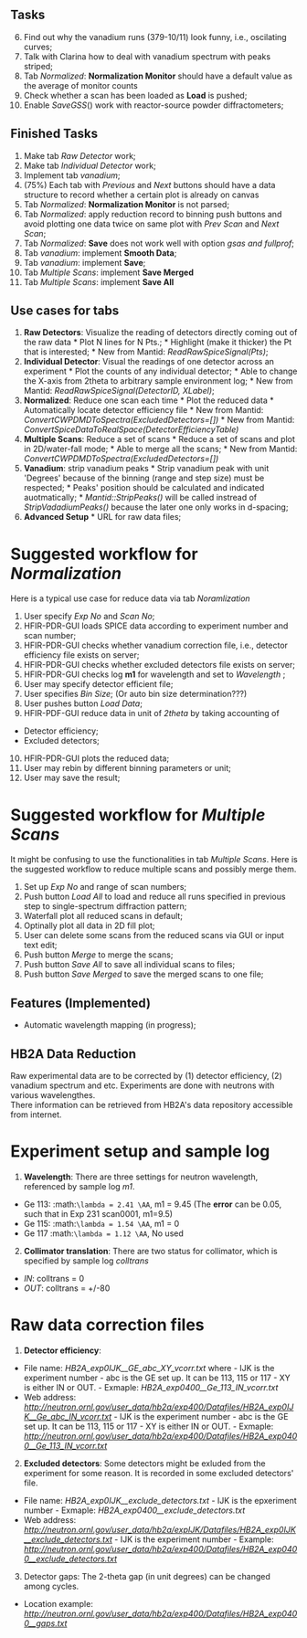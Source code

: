 Tasks
-----
  
  6. Find out why the vanadium runs (379-10/11) look funny, i.e., oscilating curves;
  7. Talk with Clarina how to deal with vanadium spectrum with peaks striped; 
  8. Tab *Normalized*: **Normalization Monitor** should have a default value as the average of monitor counts
  9. Check whether a scan has been loaded as **Load** is pushed; 
  10. Enable *SaveGSS*() work with reactor-source powder diffractometers;


Finished Tasks
--------------
  
  1. Make tab *Raw Detector* work;
  2. Make tab *Individual Detector* work;
  3. Implement tab *vanadium*;
  4. (75%) Each tab with *Previous* and *Next* buttons should have a data structure to record whether a certain plot is already on canvas
  5. Tab *Normalized*: **Normalization Monitor** is not parsed;
  6. Tab *Normalized*: apply reduction record to binning push buttons and avoid plotting one data twice on same plot with *Prev Scan* and *Next Scan*;
  7. Tab *Normalized*: **Save** does not work well with option *gsas and fullprof*;
  8. Tab *vanadium*: implement **Smooth Data**;
  9. Tab *vanadium*: implement **Save**;
  10. Tab *Multiple Scans*: implement **Save Merged**
  11. Tab *Multiple Scans*: implement **Save All**


Use cases for tabs
------------------

  1. **Raw Detectors**: Visualize the reading of detectors directly coming out of the raw data
    * Plot N lines for N Pts.;
    * Highlight (make it thicker) the Pt that is interested;
    * New from Mantid:  *ReadRawSpiceSignal(Pts)*;
  2. **Individual Detector**: Visual the readings of one detector across an experiment
    * Plot the counts of any individual detector;
    * Able to change the X-axis from 2theta to arbitrary sample environment log;
    * New from Mantid: *ReadRawSpiceSignal(DetectorID, XLabel)*;
  3. **Normalized**: Reduce one scan each time
    * Plot the reduced data
    * Automatically locate detector efficiency file
    * New from Mantid: *ConvertCWPDMDToSpectra(ExcludedDetectors=[])*
    * New from Mantid: *ConvertSpiceDataToRealSpace(DetectorEfficiencyTable)*
  4. **Multiple Scans**: Reduce a set of scans
    * Reduce a set of scans and plot in 2D/water-fall mode;
    * Able to merge all the scans;
    * New from Mantid: *ConvertCWPDMDToSpectra(ExcludedDetectors=[])*
  5. **Vanadium**: strip vanadium peaks
    * Strip vanadium peak with unit 'Degrees' because of the binning (range and step size) must be respected;
    * Peaks' position should be calculated and indicated auotmatically;
    * *Mantid::StripPeaks()* will be called instread of *StripVadadiumPeaks()* because
      the later one only works in d-spacing;
  6. **Advanced Setup**
    * URL for raw data files; 


Suggested workflow for *Normalization*
======================================

Here is a typical use case for reduce data via tab *Noramlization*

 1. User specify *Exp No* and *Scan No*;
 2. HFIR-PDR-GUI loads SPICE data according to experiment number and scan number;
 3. HFIR-PDR-GUI checks whether vanadium correction file, i.e., detector efficiency file exists on server;
 4. HFIR-PDR-GUI checks whether excluded detectors file exists on server;
 5. HFIR-PDR-GUI checks log **m1** for wavelength and set to *Wavelength* ;
 6. User may specify detector efficient file;
 7. User specifies *Bin Size*; (Or auto bin size determination???)
 8. User pushes button *Load Data*;
 9. HFIR-PDF-GUI reduce data in unit of *2theta* by taking accounting of 
   * Detector efficiency;
   * Excluded detectors; 
 10. HFIR-PDR-GUI plots the reduced data;
 11. User may rebin by different binning parameters or unit;
 12. User may save the result;


Suggested workflow for *Multiple Scans*
=======================================

It might be confusing to use the functionalities in tab *Multiple Scans*. 
Here is the suggested workflow to reduce multiple scans and possibly merge them.

 1. Set up *Exp No* and range of scan numbers;
 2. Push button *Load All* to load and reduce all runs specified in previous step to single-spectrum diffraction pattern;
 3. Waterfall plot all reduced scans in default;
 4. Optinally plot all data in 2D fill plot;
 5. User can delete some scans from the reduced scans via GUI or input text edit;
 6. Push button *Merge* to merge the scans;
 7. Push button *Save All* to save all individual scans to files;
 8. Push button *Save Merged* to save the merged scans to one file; 


Features (Implemented)
----------------------

 * Automatic wavelength mapping (in progress);


HB2A Data Reduction
-------------------

Raw experimental data are to be corrected by (1) detector efficiency, (2) vanadium spectrum and etc. 
Experiments are done with neutrons with various wavelengthes.  
There information can be retrieved from HB2A's data repository accessible from internet. 

Experiment setup and sample log
===============================

 1. **Wavelength**: There are three settings for neutron wavelength, referenced by sample log *m1*. 
   * Ge 113: :math:`\lambda = 2.41 \AA`, m1 = 9.45  (The **error** can be 0.05, such that in Exp 231 scan0001, m1=9.5)
   * Ge 115: :math:`\lambda = 1.54 \AA`, m1 = 0
   * Ge 117  :math:`\lambda = 1.12 \AA`, No used

 2. **Collimator translation**: There are two status for collimator, which is specified by sample log *colltrans*
   * *IN*:  colltrans = 0
   * *OUT*: colltrans = +/-80


Raw data correction files
=========================

 1. **Detector efficiency**: 
   * File name: *HB2A_exp0IJK__GE_abc_XY_vcorr.txt* where
    - IJK is the experiment number
    - abc is the GE set up.  It can be 113, 115 or 117
    - XY is either IN or OUT. 
    - Exmaple: *HB2A_exp0400__Ge_113_IN_vcorr.txt*
   * Web address: *http://neutron.ornl.gov/user_data/hb2a/exp400/Datafiles/HB2A_exp0IJK__Ge_abc_IN_vcorr.txt*
    - IJK is the experiment number
    - abc is the GE set up.  It can be 113, 115 or 117
    - XY is either IN or OUT. 
    - Exmaple: *http://neutron.ornl.gov/user_data/hb2a/exp400/Datafiles/HB2A_exp0400__Ge_113_IN_vcorr.txt*

 2. **Excluded detectors**:  Some detectors might be exluded from the experiment for some reason.  It is recorded in some excluded detectors' file.
   * File name: *HB2A_exp0IJK__exclude_detectors.txt*
    - IJK is the epxeriment number
    - Exmaple: *HB2A_exp0400__exclude_detectors.txt*
   * Web address: *http://neutron.ornl.gov/user_data/hb2a/expIJK/Datafiles/HB2A_exp0IJK__exclude_detectors.txt*
    - IJK is the experiment number
    - Example: *http://neutron.ornl.gov/user_data/hb2a/exp400/Datafiles/HB2A_exp0400__exclude_detectors.txt*

 3. Detector gaps: The 2-theta gap (in unit degrees) can be changed among cycles. 
   * Location example: *http://neutron.ornl.gov/user_data/hb2a/exp400/Datafiles/HB2A_exp0400__gaps.txt*





